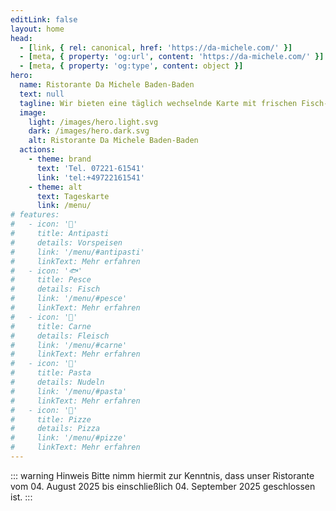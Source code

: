 ```yaml
---
editLink: false
layout: home
head:
  - [link, { rel: canonical, href: 'https://da-michele.com/' }]
  - [meta, { property: 'og:url', content: 'https://da-michele.com/' }]
  - [meta, { property: 'og:type', content: object }]
hero:
  name: Ristorante Da Michele Baden-Baden
  text: null
  tagline: Wir bieten eine täglich wechselnde Karte mit frischen Fisch- und Fleischgerichten sowie den üblichen italienischen Klassikern.
  image:
    light: /images/hero.light.svg
    dark: /images/hero.dark.svg
    alt: Ristorante Da Michele Baden-Baden
  actions:
    - theme: brand
      text: 'Tel. 07221-61541'
      link: 'tel:+49722161541'
    - theme: alt
      text: Tageskarte
      link: /menu/
# features:
#   - icon: '🥗'
#     title: Antipasti
#     details: Vorspeisen
#     link: '/menu/#antipasti'
#     linkText: Mehr erfahren
#   - icon: '🐟'
#     title: Pesce
#     details: Fisch
#     link: '/menu/#pesce'
#     linkText: Mehr erfahren
#   - icon: '🥩'
#     title: Carne
#     details: Fleisch
#     link: '/menu/#carne'
#     linkText: Mehr erfahren
#   - icon: '🍝'
#     title: Pasta
#     details: Nudeln
#     link: '/menu/#pasta'
#     linkText: Mehr erfahren
#   - icon: '🍕'
#     title: Pizze
#     details: Pizza
#     link: '/menu/#pizze'
#     linkText: Mehr erfahren
---
```


::: warning Hinweis
Bitte nimm hiermit zur Kenntnis, dass unser Ristorante vom 04. August 2025 bis einschließlich 04. September 2025 geschlossen ist.
:::
